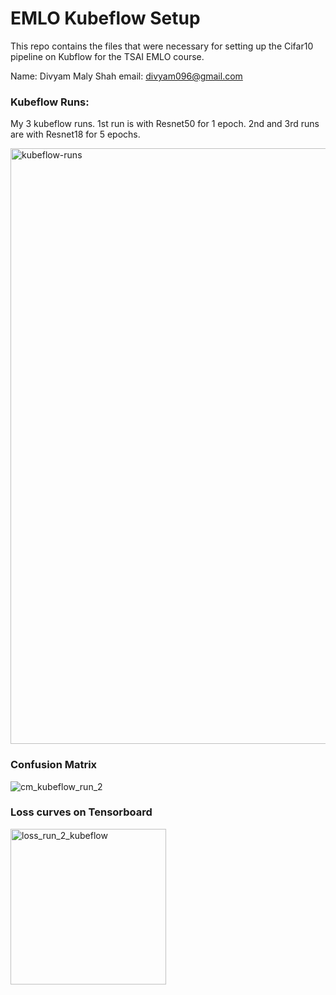 # EMLO Kubeflow Setup
This repo contains the files that were necessary for setting up the Cifar10 pipeline on Kubflow for the TSAI EMLO course.

Name: Divyam Maly Shah
email: divyam096@gmail.com

### Kubeflow Runs:
My 3 kubeflow runs.
1st run is with Resnet50 for 1 epoch.
2nd and 3rd runs are with Resnet18 for 5 epochs. 

<img width="953" alt="kubeflow-runs" src="https://user-images.githubusercontent.com/9394461/145373030-3938630d-6433-4b37-914c-0697bd031ae0.PNG">


### Confusion Matrix
![cm_kubeflow_run_2](https://user-images.githubusercontent.com/9394461/145372983-087da746-d2b2-4897-bfb2-b261cdadcc27.jpg)

### Loss curves on Tensorboard
<img width="249" alt="loss_run_2_kubeflow" src="https://user-images.githubusercontent.com/9394461/145373052-78dcbdac-41a4-40f4-8f20-65d1a8c512e1.PNG">
